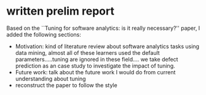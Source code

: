# written prelim report
Based on the ``Tuning for software analytics: is it really necessary?'' paper,
I added the following sections:

* Motivation: kind of literature review about software analytics tasks using data mining, almost all of these learners used
 the default parameters.....tuning are ignored in these field.... we take defect prediction as an case study to investigate the impact of tuning.
* Future work: talk about the future work I would do from current understanding about tuning
* reconstruct the paper to follow the style


